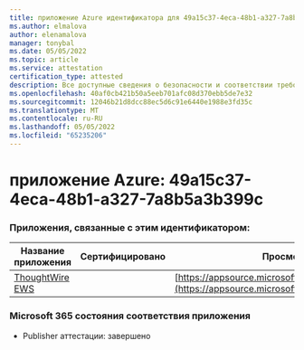 ```yaml
---
title: приложение Azure идентификатора для 49a15c37-4eca-48b1-a327-7a8b5a3b399c
ms.author: elmalova
author: elenamalova
manager: tonybal
ms.date: 05/05/2022
ms.topic: article
ms.service: attestation
certification_type: attested
description: Все доступные сведения о безопасности и соответствии требованиям для 49a15c37-4eca-48b1-a327-7a8b5a3b399c.
ms.openlocfilehash: 40af0cb421b50a5eeb701afc08d370ebb5de7e32
ms.sourcegitcommit: 12046b21d8dcc88ec5d6c91e6440e1988e3fd35c
ms.translationtype: MT
ms.contentlocale: ru-RU
ms.lasthandoff: 05/05/2022
ms.locfileid: "65235206"
---
```

# <a name="azure-app-id-49a15c37-4eca-48b1-a327-7a8b5a3b399c"></a>приложение Azure: 49a15c37-4eca-48b1-a327-7a8b5a3b399c


### <a name="apps-associated-with-this-id"></a>Приложения, связанные с этим идентификатором:
| **Название приложения** | **Сертифицировано** | **Просмотр в AppSource** |
|--------------|---------------|-----------------------|
| [ThoughtWire EWS](../forward/WA200003239.md) |  | [https://appsource.microsoft.com/product/office/WA200003239](https://appsource.microsoft.com/product/office/WA200003239) |

### <a name="microsoft-365-app-compliance-status"></a>Microsoft 365 состояния соответствия приложения
- Publisher аттестации: завершено
